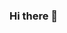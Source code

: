 ### Hi there 👋

<!--
**raghava249/raghava249** is a ✨ _special_ ✨ repository because its `README.md` (this file) appears on your GitHub profile.

Here are some ideas to get you started:

- 🔭 I’m studying master's in Northwest missouri state university
- 🌱 I’m currently learning webapps,java,pyhton
- 🤔 I’m looking for help with java
- 💬 Ask me about ...goals,coding
- 📫 How to reach me: ...@insta@raghava249
- 😄 Pronouns: ...Na
- ⚡ Fun fact: ...crazy
-->
